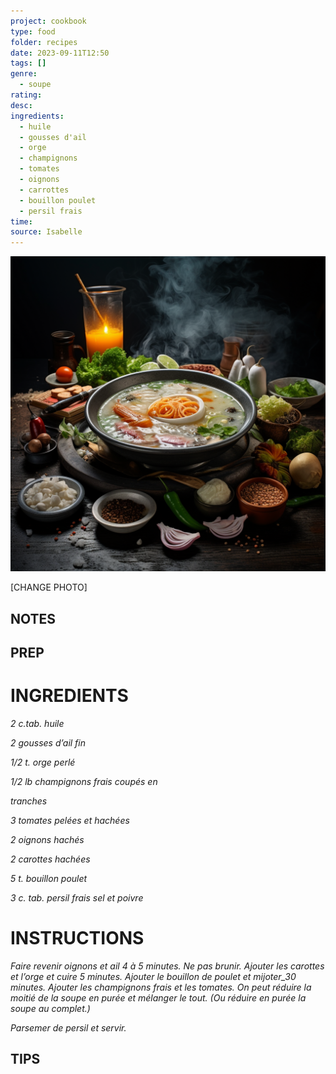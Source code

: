 ```yaml
---
project: cookbook
type: food
folder: recipes
date: 2023-09-11T12:50
tags: []
genre:
  - soupe
rating: 
desc: 
ingredients:
  - huile
  - gousses d'ail
  - orge
  - champignons
  - tomates
  - oignons
  - carrottes
  - bouillon poulet
  - persil frais
time: 
source: Isabelle
---
```


![IMAGE](_default.png)


[CHANGE PHOTO]


## NOTES




## PREP


# INGREDIENTS

_2 c.tab. huile_

_2 gousses d’ail fin_

_1/2 t. orge perlé_

_1/2 lb champignons frais coupés en_

_tranches_

_3 tomates pelées et hachées_

_2 oignons hachés_

_2 carottes hachées_

_5 t. bouillon poulet_

_3 c. tab. persil frais_
_sel et poivre_

# INSTRUCTIONS

_Faire revenir oignons et ail 4 à 5 minutes. Ne_
_pas brunir. Ajouter les carottes et l’orge et cuire_
_5 minutes. Ajouter le bouillon de poulet et_
_mijoter_30 minutes. Ajouter les champignons_
_frais et les tomates. On peut réduire la moitié_
_de la soupe en purée et mélanger le tout._
_(Ou réduire en purée la soupe au complet.)_

_Parsemer de persil et servir._

## TIPS



